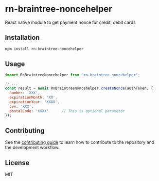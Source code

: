 # rn-braintree-noncehelper

React native module to get payment nonce for credit, debit cards

## Installation

```sh
npm install rn-braintree-noncehelper
```

## Usage

```js
import RnBraintreeNoncehelper from "rn-braintree-noncehelper";

// ...
const result = await RnBraintreeNoncehelper.createNonce(authToken, {
  number: 'XXX',
  expirationMonth: 'XX',
  expirationYear: 'XXXX',
  cvv: 'XXX',
  postalCode: 'XXXX'      // This is optional parameter
});
```

## Contributing

See the [contributing guide](CONTRIBUTING.md) to learn how to contribute to the repository and the development workflow.

## License

MIT
